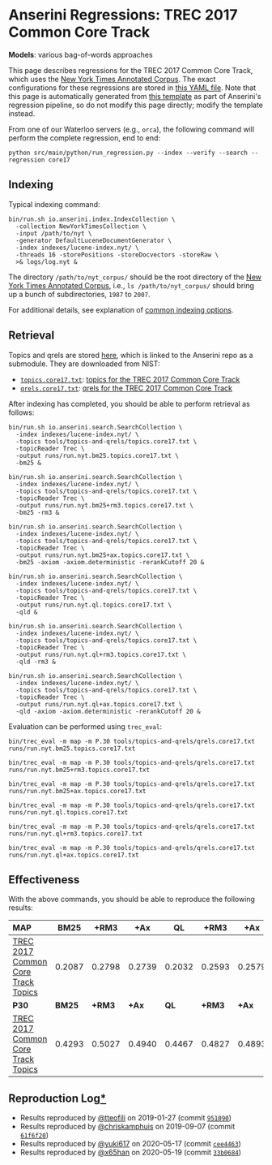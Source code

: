 # Anserini Regressions: TREC 2017 Common Core Track

**Models**: various bag-of-words approaches

This page describes regressions for the TREC 2017 Common Core Track, which uses the [New York Times Annotated Corpus](https://catalog.ldc.upenn.edu/LDC2008T19).
The exact configurations for these regressions are stored in [this YAML file](../../src/main/resources/regression/core17.yaml).
Note that this page is automatically generated from [this template](../../src/main/resources/docgen/templates/core17.template) as part of Anserini's regression pipeline, so do not modify this page directly; modify the template instead.

From one of our Waterloo servers (e.g., `orca`), the following command will perform the complete regression, end to end:

```
python src/main/python/run_regression.py --index --verify --search --regression core17
```

## Indexing

Typical indexing command:

```
bin/run.sh io.anserini.index.IndexCollection \
  -collection NewYorkTimesCollection \
  -input /path/to/nyt \
  -generator DefaultLuceneDocumentGenerator \
  -index indexes/lucene-index.nyt/ \
  -threads 16 -storePositions -storeDocvectors -storeRaw \
  >& logs/log.nyt &
```

The directory `/path/to/nyt_corpus/` should be the root directory of the [New York Times Annotated Corpus](https://catalog.ldc.upenn.edu/LDC2008T19), i.e., `ls /path/to/nyt_corpus/`
should bring up a bunch of subdirectories, `1987` to `2007`.

For additional details, see explanation of [common indexing options](../../docs/common-indexing-options.md).

## Retrieval

Topics and qrels are stored [here](https://github.com/castorini/anserini-tools/tree/master/topics-and-qrels), which is linked to the Anserini repo as a submodule.
They are downloaded from NIST:

+ [`topics.core17.txt`](https://github.com/castorini/anserini-tools/tree/master/topics-and-qrels/topics.core17.txt): [topics for the TREC 2017 Common Core Track](https://trec.nist.gov/data/core/core_nist.txt)
+ [`qrels.core17.txt`](https://github.com/castorini/anserini-tools/tree/master/topics-and-qrels/qrels.core17.txt): [qrels for the TREC 2017 Common Core Track](https://trec.nist.gov/data/core/qrels.txt)

After indexing has completed, you should be able to perform retrieval as follows:

```
bin/run.sh io.anserini.search.SearchCollection \
  -index indexes/lucene-index.nyt/ \
  -topics tools/topics-and-qrels/topics.core17.txt \
  -topicReader Trec \
  -output runs/run.nyt.bm25.topics.core17.txt \
  -bm25 &

bin/run.sh io.anserini.search.SearchCollection \
  -index indexes/lucene-index.nyt/ \
  -topics tools/topics-and-qrels/topics.core17.txt \
  -topicReader Trec \
  -output runs/run.nyt.bm25+rm3.topics.core17.txt \
  -bm25 -rm3 &

bin/run.sh io.anserini.search.SearchCollection \
  -index indexes/lucene-index.nyt/ \
  -topics tools/topics-and-qrels/topics.core17.txt \
  -topicReader Trec \
  -output runs/run.nyt.bm25+ax.topics.core17.txt \
  -bm25 -axiom -axiom.deterministic -rerankCutoff 20 &

bin/run.sh io.anserini.search.SearchCollection \
  -index indexes/lucene-index.nyt/ \
  -topics tools/topics-and-qrels/topics.core17.txt \
  -topicReader Trec \
  -output runs/run.nyt.ql.topics.core17.txt \
  -qld &

bin/run.sh io.anserini.search.SearchCollection \
  -index indexes/lucene-index.nyt/ \
  -topics tools/topics-and-qrels/topics.core17.txt \
  -topicReader Trec \
  -output runs/run.nyt.ql+rm3.topics.core17.txt \
  -qld -rm3 &

bin/run.sh io.anserini.search.SearchCollection \
  -index indexes/lucene-index.nyt/ \
  -topics tools/topics-and-qrels/topics.core17.txt \
  -topicReader Trec \
  -output runs/run.nyt.ql+ax.topics.core17.txt \
  -qld -axiom -axiom.deterministic -rerankCutoff 20 &
```

Evaluation can be performed using `trec_eval`:

```
bin/trec_eval -m map -m P.30 tools/topics-and-qrels/qrels.core17.txt runs/run.nyt.bm25.topics.core17.txt

bin/trec_eval -m map -m P.30 tools/topics-and-qrels/qrels.core17.txt runs/run.nyt.bm25+rm3.topics.core17.txt

bin/trec_eval -m map -m P.30 tools/topics-and-qrels/qrels.core17.txt runs/run.nyt.bm25+ax.topics.core17.txt

bin/trec_eval -m map -m P.30 tools/topics-and-qrels/qrels.core17.txt runs/run.nyt.ql.topics.core17.txt

bin/trec_eval -m map -m P.30 tools/topics-and-qrels/qrels.core17.txt runs/run.nyt.ql+rm3.topics.core17.txt

bin/trec_eval -m map -m P.30 tools/topics-and-qrels/qrels.core17.txt runs/run.nyt.ql+ax.topics.core17.txt
```

## Effectiveness

With the above commands, you should be able to reproduce the following results:

| **MAP**                                                                                                      | **BM25**  | **+RM3**  | **+Ax**   | **QL**    | **+RM3**  | **+Ax**   |
|:-------------------------------------------------------------------------------------------------------------|-----------|-----------|-----------|-----------|-----------|-----------|
| [TREC 2017 Common Core Track Topics](https://github.com/castorini/anserini-tools/tree/master/topics-and-qrels/topics.core17.txt)| 0.2087    | 0.2798    | 0.2739    | 0.2032    | 0.2593    | 0.2579    |
| **P30**                                                                                                      | **BM25**  | **+RM3**  | **+Ax**   | **QL**    | **+RM3**  | **+Ax**   |
| [TREC 2017 Common Core Track Topics](https://github.com/castorini/anserini-tools/tree/master/topics-and-qrels/topics.core17.txt)| 0.4293    | 0.5027    | 0.4940    | 0.4467    | 0.4827    | 0.4893    |

## Reproduction Log[*](../../docs/reproducibility.md)

+ Results reproduced by [@tteofili](https://github.com/tteofili) on 2019-01-27 (commit [`951090`](https://github.com/castorini/Anserini/commit/951090b66230040f037dde46534d896416467337))
+ Results reproduced by [@chriskamphuis](https://github.com/chriskamphuis) on 2019-09-07 (commit [`61f6f20`](https://github.com/castorini/anserini/commit/61f6f20ff6872484966ea1badcdcdcebf1eea852))
+ Results reproduced by [@yuki617](https://github.com/yuki617) on 2020-05-17 (commit [`cee4463`](https://github.com/castorini/anserini/commit/cee446338137415899436f0b2f2d738769745cde))
+ Results reproduced by [@x65han](https://github.com/x65han) on 2020-05-19 (commit [`33b0684`](https://github.com/castorini/anserini/commit/33b068437c4582067486e5fe79dfbecb8d4a145c))
